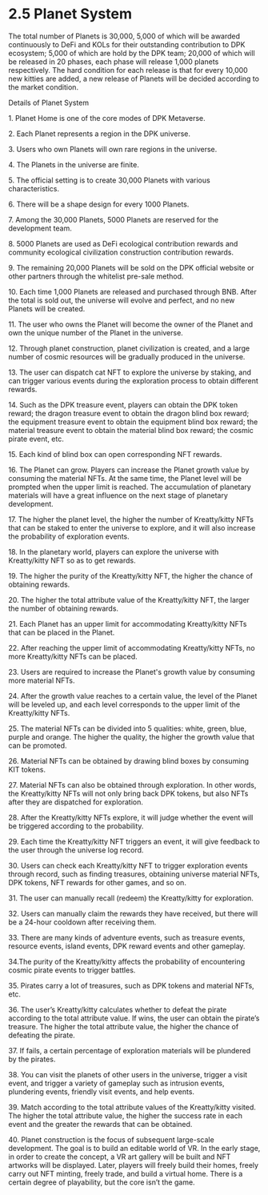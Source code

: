 # 2.5 Planet System

The total number of Planets is 30,000, 5,000 of which will be awarded continuously to DeFi and KOLs for their outstanding contribution to DPK ecosystem; 5,000 of which are hold by the DPK team; 20,000 of which will be released in 20 phases, each phase will release 1,000 planets respectively. The hard condition for each release is that for every 10,000 new kitties are added, a new release of Planets will be decided according to the market condition.

Details of Planet System

1\. Planet Home is one of the core modes of DPK Metaverse.

2\. Each Planet represents a region in the DPK universe.

3\. Users who own Planets will own rare regions in the universe.

4\. The Planets in the universe are finite.

5\. The official setting is to create 30,000 Planets with various characteristics.

6\. There will be a shape design for every 1000 Planets.

7\. Among the 30,000 Planets, 5000 Planets are reserved for the development team.

8\. 5000 Planets are used as DeFi ecological contribution rewards and community ecological civilization construction contribution rewards.

9\. The remaining 20,000 Planets will be sold on the DPK official website or other partners through the whitelist pre-sale method.

10\. Each time 1,000 Planets are released and purchased through BNB. After the total is sold out, the universe will evolve and perfect, and no new Planets will be created.

11\. The user who owns the Planet will become the owner of the Planet and own the unique number of the Planet in the universe.

12\. Through planet construction, planet civilization is created, and a large number of cosmic resources will be gradually produced in the universe.

13\. The user can dispatch cat NFT to explore the universe by staking, and can trigger various events during the exploration process to obtain different rewards.

14\. Such as the DPK treasure event, players can obtain the DPK token reward; the dragon treasure event to obtain the dragon blind box reward; the equipment treasure event to obtain the equipment blind box reward; the material treasure event to obtain the material blind box reward; the cosmic pirate event, etc.

15\. Each kind of blind box can open corresponding NFT rewards.

16\. The Planet can grow. Players can increase the Planet growth value by consuming the material NFTs. At the same time, the Planet level will be prompted when the upper limit is reached. The accumulation of planetary materials will have a great influence on the next stage of planetary development.

17\. The higher the planet level, the higher the number of Kreatty/kitty NFTs that can be staked to enter the universe to explore, and it will also increase the probability of exploration events.

18\. In the planetary world, players can explore the universe with Kreatty/kitty NFT so as to get rewards.

19\. The higher the purity of the Kreatty/kitty NFT, the higher the chance of obtaining rewards.

20\. The higher the total attribute value of the Kreatty/kitty NFT, the larger the number of obtaining rewards.

21\. Each Planet has an upper limit for accommodating Kreatty/kitty NFTs that can be placed in the Planet.

22\. After reaching the upper limit of accommodating Kreatty/kitty NFTs, no more Kreatty/kitty NFTs can be placed.

23\. Users are required to increase the Planet's growth value by consuming more material NFTs.

24\. After the growth value reaches to a certain value, the level of the Planet will be leveled up, and each level corresponds to the upper limit of the Kreatty/kitty NFTs.

25\. The material NFTs can be divided into 5 qualities: white, green, blue, purple and orange. The higher the quality, the higher the growth value that can be promoted.

26\. Material NFTs can be obtained by drawing blind boxes by consuming KIT tokens.

27\. Material NFTs can also be obtained through exploration. In other words, the Kreatty/kitty NFTs will not only bring back DPK tokens, but also NFTs after they are dispatched for exploration.

28\. After the Kreatty/kitty NFTs explore, it will judge whether the event will be triggered according to the probability.

29\. Each time the Kreatty/kitty NFT triggers an event, it will give feedback to the user through the universe log record.

30\. Users can check each Kreatty/kitty NFT to trigger exploration events through record, such as finding treasures, obtaining universe material NFTs, DPK tokens, NFT rewards for other games, and so on.

31\. The user can manually recall (redeem) the Kreatty/kitty for exploration.

32\. Users can manually claim the rewards they have received, but there will be a 24-hour cooldown after receiving them.

33\. There are many kinds of adventure events, such as treasure events, resource events, island events, DPK reward events and other gameplay.

34.The purity of the Kreatty/kitty affects the probability of encountering cosmic pirate events to trigger battles.

35\. Pirates carry a lot of treasures, such as DPK tokens and material NFTs, etc.

36\. The user’s Kreatty/kitty calculates whether to defeat the pirate according to the total attribute value. If wins, the user can obtain the pirate’s treasure. The higher the total attribute value, the higher the chance of defeating the pirate.

37\. If fails, a certain percentage of exploration materials will be plundered by the pirates.

38\. You can visit the planets of other users in the universe, trigger a visit event, and trigger a variety of gameplay such as intrusion events, plundering events, friendly visit events, and help events.

39\. Match according to the total attribute values of the Kreatty/kitty visited. The higher the total attribute value, the higher the success rate in each event and the greater the rewards that can be obtained.

40\. Planet construction is the focus of subsequent large-scale development. The goal is to build an editable world of VR. In the early stage, in order to create the concept, a VR art gallery will be built and NFT artworks will be displayed. Later, players will freely build their homes, freely carry out NFT minting, freely trade, and build a virtual home. There is a certain degree of playability, but the core isn’t the game.

